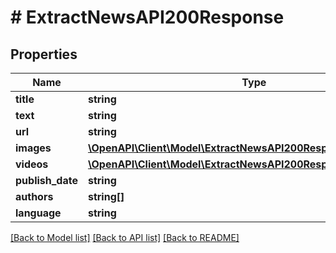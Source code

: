 # # ExtractNewsAPI200Response

## Properties

Name | Type | Description | Notes
------------ | ------------- | ------------- | -------------
**title** | **string** |  | [optional]
**text** | **string** |  | [optional]
**url** | **string** |  | [optional]
**images** | [**\OpenAPI\Client\Model\ExtractNewsAPI200ResponseImagesInner[]**](ExtractNewsAPI200ResponseImagesInner.md) |  | [optional]
**videos** | [**\OpenAPI\Client\Model\ExtractNewsAPI200ResponseVideosInner[]**](ExtractNewsAPI200ResponseVideosInner.md) |  | [optional]
**publish_date** | **string** |  | [optional]
**authors** | **string[]** |  | [optional]
**language** | **string** |  | [optional]

[[Back to Model list]](../../README.md#models) [[Back to API list]](../../README.md#endpoints) [[Back to README]](../../README.md)
